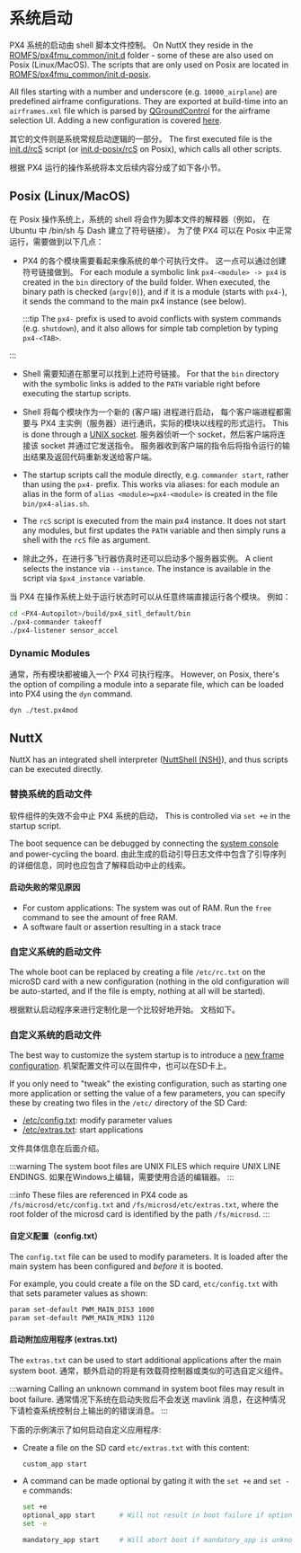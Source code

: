 # 系统启动

PX4 系统的启动由 shell 脚本文件控制。
On NuttX they reside in the [ROMFS/px4fmu_common/init.d](https://github.com/PX4/PX4-Autopilot/tree/main/ROMFS/px4fmu_common/init.d) folder - some of these are also used on Posix (Linux/MacOS).
The scripts that are only used on Posix are located in [ROMFS/px4fmu_common/init.d-posix](https://github.com/PX4/PX4-Autopilot/tree/main/ROMFS/px4fmu_common/init.d-posix).

All files starting with a number and underscore (e.g. `10000_airplane`) are predefined airframe configurations.
They are exported at build-time into an `airframes.xml` file which is parsed by [QGroundControl](http://qgroundcontrol.com) for the airframe selection UI.
Adding a new configuration is covered [here](../dev_airframes/adding_a_new_frame.md).

其它的文件则是系统常规启动逻辑的一部分。
The first executed file is the [init.d/rcS](https://github.com/PX4/PX4-Autopilot/blob/main/ROMFS/px4fmu_common/init.d/rcS) script (or [init.d-posix/rcS](https://github.com/PX4/PX4-Autopilot/blob/main/ROMFS/px4fmu_common/init.d-posix/rcS) on Posix), which calls all other scripts.

根据 PX4 运行的操作系统将本文后续内容分成了如下各小节。

## Posix (Linux/MacOS)

在 Posix 操作系统上，系统的 shell 将会作为脚本文件的解释器（例如， 在 Ubuntu 中 /bin/sh 与 Dash 建立了符号链接）。
为了使 PX4 可以在 Posix 中正常运行，需要做到以下几点：

- PX4 的各个模块需要看起来像系统的单个可执行文件。
  这一点可以通过创建符号链接做到。
  For each module a symbolic link `px4-<module> -> px4` is created in the `bin` directory of the build folder.
  When executed, the binary path is checked (`argv[0]`), and if it is a module (starts with `px4-`), it sends the command to the main px4 instance (see below).

  :::tip
  The `px4-` prefix is used to avoid conflicts with system commands (e.g. `shutdown`), and it also allows for simple tab completion by typing `px4-<TAB>`.

:::

- Shell 需要知道在那里可以找到上述符号链接。
  For that the `bin` directory with the symbolic links is added to the `PATH` variable right before executing the startup scripts.

- Shell 将每个模块作为一个新的 (客户端) 进程进行启动，
  每个客户端进程都需要与 PX4 主实例（服务器）进行通讯，实际的模块以线程的形式运行。
  This is done through a [UNIX socket](http://man7.org/linux/man-pages/man7/unix.7.html).
  服务器侦听一个 socket，然后客户端将连接该 socket 并通过它发送指令。
  服务器收到客户端的指令后将指令运行的输出结果及返回代码重新发送给客户端。

- The startup scripts call the module directly, e.g. `commander start`, rather than using the `px4-` prefix.
  This works via aliases: for each module an alias in the form of `alias <module>=px4-<module>` is created in the file `bin/px4-alias.sh`.

- The `rcS` script is executed from the main px4 instance.
  It does not start any modules, but first updates the `PATH` variable and then simply runs a shell with the `rcS` file as argument.

- 除此之外，在进行多飞行器仿真时还可以启动多个服务器实例。
  A client selects the instance via `--instance`.
  The instance is available in the script via `$px4_instance` variable.

当 PX4 在操作系统上处于运行状态时可以从任意终端直接运行各个模块。
例如：

```sh
cd <PX4-Autopilot>/build/px4_sitl_default/bin
./px4-commander takeoff
./px4-listener sensor_accel
```

### Dynamic Modules

通常，所有模块都被编入一个 PX4 可执行程序。
However, on Posix, there's the option of compiling a module into a separate file, which can be loaded into PX4 using the `dyn` command.

```sh
dyn ./test.px4mod
```

## NuttX

NuttX has an integrated shell interpreter ([NuttShell (NSH)](https://cwiki.apache.org/confluence/pages/viewpage.action?pageId=139629410)), and thus scripts can be executed directly.

### 替换系统的启动文件

软件组件的失效不会中止 PX4 系统的启动，
This is controlled via `set +e` in the startup script.

The boot sequence can be debugged by connecting the [system console](../debug/system_console.md) and power-cycling the board.
由此生成的启动引导日志文件中包含了引导序列的详细信息，同时也应包含了解释启动中止的线索。

#### 启动失败的常见原因

- For custom applications: The system was out of RAM.
  Run the `free` command to see the amount of free RAM.
- A software fault or assertion resulting in a stack trace

### 自定义系统的启动文件

The whole boot can be replaced by creating a file `/etc/rc.txt` on the microSD card with a new configuration (nothing in the old configuration will be auto-started, and if the file is empty, nothing at all will be started).

根据默认启动程序来进行定制化是一个比较好地开始。
文档如下。

### 自定义系统的启动文件

The best way to customize the system startup is to introduce a [new frame configuration](../dev_airframes/adding_a_new_frame.md).
机架配置文件可以在固件中，也可以在SD卡上。

If you only need to "tweak" the existing configuration, such as starting one more application or setting the value of a few parameters, you can specify these by creating two files in the `/etc/` directory of the SD Card:

- [/etc/config.txt](#customizing-the-configuration-config-txt): modify parameter values
- [/etc/extras.txt](#starting-additional-applications-extras-txt): start applications

文件具体信息在后面介绍。

:::warning
The system boot files are UNIX FILES which require UNIX LINE ENDINGS.
如果在Windows上编辑，需要使用合适的编辑器。
:::

:::info
These files are referenced in PX4 code as `/fs/microsd/etc/config.txt` and `/fs/microsd/etc/extras.txt`, where the root folder of the microsd card is identified by the path `/fs/microsd`.
:::

#### 自定义配置（config.txt）

The `config.txt` file can be used to modify parameters.
It is loaded after the main system has been configured and _before_ it is booted.

For example, you could create a file on the SD card, `etc/config.txt` with that sets parameter values as shown:

```sh
param set-default PWM_MAIN_DIS3 1000
param set-default PWM_MAIN_MIN3 1120
```

#### 启动附加应用程序 (extras.txt)

The `extras.txt` can be used to start additional applications after the main system boot.
通常，额外启动的将是有效载荷控制器或类似的可选自定义组件。

:::warning
Calling an unknown command in system boot files may result in boot failure.
通常情况下系统在启动失败后不会发送 mavlink 消息，在这种情况下请检查系统控制台上输出的的错误消息。
:::

下面的示例演示了如何启动自定义应用程序:

- Create a file on the SD card `etc/extras.txt` with this content:

  ```sh
  custom_app start
  ```

- A command can be made optional by gating it with the `set +e` and `set -e` commands:

  ```sh
  set +e
  optional_app start      # Will not result in boot failure if optional_app is unknown or fails
  set -e

  mandatory_app start     # Will abort boot if mandatory_app is unknown or fails
  ```

